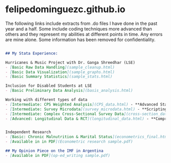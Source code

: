 # felipedominguezc.github.io

The following links include extracts from .do files I have done in the past year and a half. Some include coding techniques more advanced than others and they represent my abilities at different points in time. Any errors are mine alone. Some information has been removed for confidentiality. 

```markdown

## My Stata Experience:

Hurricanes & Music Project with Dr. Ganga Shreedhar (LSE)
- [Basic Raw Data Handling](sample_cleanup.html)
- [Basic Data Visualization](sample_graphs.html)
- [Basic Summary Statistics](sample_stats.html)

Inclusion for Disabled Students at LSE
- [Basic Preliminary Data Analysis](basis_analysis.html)

Working with different types of data
- [Intermediate: CPS Weighted Analysis](CPS_data.html) - **Advanced Stata scripting showcasing weighted aggregations, loop-driven age-group analysis, and dynamic visualizations for LFPR research.**
- [Intermediate: Survey Microdata](survey_microdata.html) - **Scripting for survey panel data management and analysis, featuring data merging, imputation, asset aggregation, depression score calculation, and regression-based treatment effect evaluation.**
- [Intermediate: Complex Cross-Sectional Survey Data](cross-section_data.html) - **Advanced weighted survey analysis in Stata calculating diabetes prevalence across subpopulations with survey design adjustments, dynamic aggregation, and trend visualizations.**
- [Advanced: Longitudinal Data & RCT](longitudinal_data.html) - **Comprehensive Stata pipeline for experimental data management that merges and cleans child and guardian datasets, constructs baseline balance tables, and implements difference‑in‑differences and treatment effect regressions using standardized cognitive and motor indices.**


Independent Research
- [Basic: Chronic Malnutrition & Marital Status](econometrics_final.html)
- [Available in in PDF](Econometric research sample.pdf)

## My Opinion Piece on the IMF in Argentina
- [Available in PDF](op-ed_writing sample.pdf)
